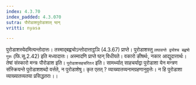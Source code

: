 ```yaml
---
index: 4.3.70
index_padded: 4.3.070
sutra: पौरोडाशपुरोडाशात् ष्ठन्
vritti: nyasa

---
```

पुरोडाशस्येदमित्यन्तोदात्तः। तस्माद्बह्वचोऽन्तोदात्ताट्ठञि (4.3.67) प्राप्ते। पुरोडाशस्तु `लघावन्ते द्वयोश्च बह्वषो गुरुः` (फि.सू.2.42) इति मध्यादात्तः। अस्मादणि प्राप्ते ष्ठन् विधीयते। वकारो ङीषर्थः, नकार आद्युदात्तार्थः। तेषां संस्कारो मन्त्रः पौरोडाश इति। `पुरोडाशसहचरितःर` इति। सामर्थ्यात् साहचर्याद्वा पुरोडाशा येन मन्त्रण संस्क्रियन्ते पुरोडाशशब्दो वर्त्तते, न पुरोडाशेषु। कृत एतत् ? व्याख्यातव्यनामग्रहणानुवृत्तेः। न हि पुरोडाशा व्याख्यातव्यतया प्रसिद्धतराः।।